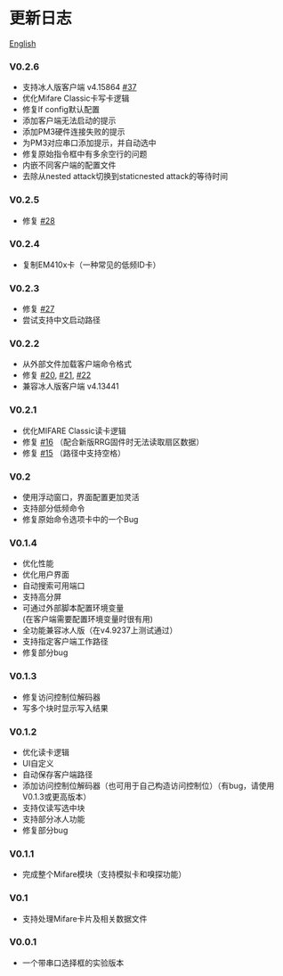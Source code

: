 # 更新日志

[English](../../CHANGELOG.md)  

### V0.2.6
+ 支持冰人版客户端 v4.15864 [#37](https://github.com/wh201906/Proxmark3GUI/issues/37)  
+ 优化Mifare Classic卡写卡逻辑  
+ 修复lf config默认配置  
+ 添加客户端无法启动的提示  
+ 添加PM3硬件连接失败的提示  
+ 为PM3对应串口添加提示，并自动选中  
+ 修复原始指令框中有多余空行的问题  
+ 内嵌不同客户端的配置文件  
+ 去除从nested attack切换到staticnested attack的等待时间  

### V0.2.5
+ 修复 [#28](https://github.com/wh201906/Proxmark3GUI/issues/28)

### V0.2.4
+ 复制EM410x卡（一种常见的低频ID卡）  

### V0.2.3
+ 修复 [#27](https://github.com/wh201906/Proxmark3GUI/issues/27)
+ 尝试支持中文启动路径

### V0.2.2
+ 从外部文件加载客户端命令格式  
+ 修复 [#20](https://github.com/wh201906/Proxmark3GUI/issues/20), [#21](https://github.com/wh201906/Proxmark3GUI/issues/21), [#22](https://github.com/wh201906/Proxmark3GUI/issues/22)  
+ 兼容冰人版客户端 v4.13441

### V0.2.1
+ 优化MIFARE Classic读卡逻辑
+ 修复 [#16](https://github.com/wh201906/Proxmark3GUI/issues/16) （配合新版RRG固件时无法读取扇区数据）
+ 修复 [#15](https://github.com/wh201906/Proxmark3GUI/issues/15) （路径中支持空格）

### V0.2
+ 使用浮动窗口，界面配置更加灵活  
+ 支持部分低频命令  
+ 修复原始命令选项卡中的一个Bug  

### V0.1.4
+ 优化性能  
+ 优化用户界面  
+ 自动搜索可用端口  
+ 支持高分屏  
+ 可通过外部脚本配置环境变量  
(在客户端需要配置环境变量时很有用)  
+ 全功能兼容冰人版（在v4.9237上测试通过）  
+ 支持指定客户端工作路径
+ 修复部分bug

### V0.1.3
+ 修复访问控制位解码器
+ 写多个块时显示写入结果

### V0.1.2
+ 优化读卡逻辑
+ UI自定义
+ 自动保存客户端路径
+ 添加访问控制位解码器（也可用于自己构造访问控制位）（有bug，请使用V0.1.3或更高版本）
+ 支持仅读写选中块
+ 支持部分冰人功能
+ 修复部分bug

### V0.1.1
+ 完成整个Mifare模块（支持模拟卡和嗅探功能）

### V0.1
+ 支持处理Mifare卡片及相关数据文件

### V0.0.1
+ 一个带串口选择框的实验版本